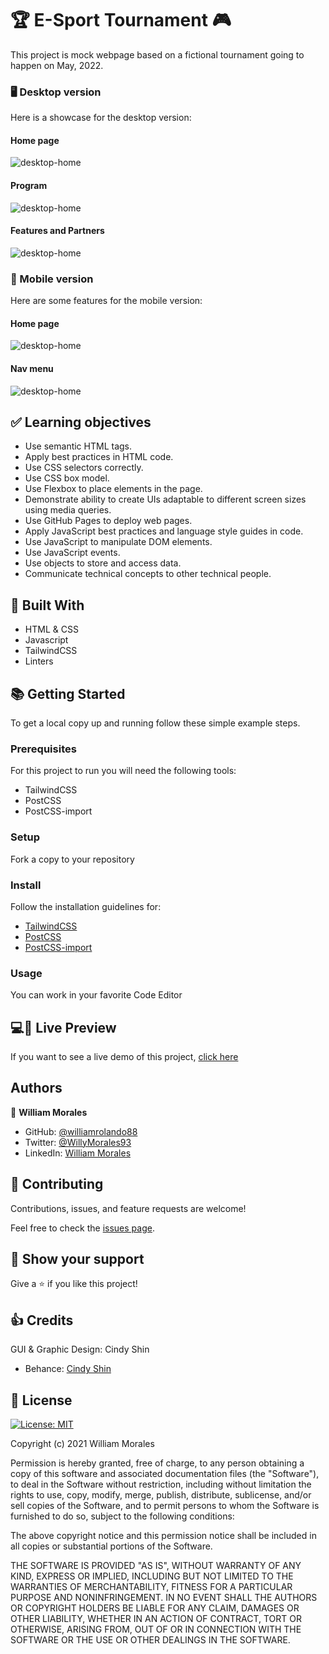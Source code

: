# 🏆 E-Sport Tournament 🎮

This project is mock webpage based on a fictional tournament going to happen on May, 2022.

### 🖥️ Desktop version

Here is a showcase for the desktop version:

#### Home page

![desktop-home](./assets/screenshots/desktop-home.png)

#### Program

![desktop-home](./assets/screenshots/desktop-program.png)

#### Features and Partners

![desktop-home](./assets/screenshots/desktop-features&partners.png)

### 📱 Mobile version

Here are some features for the mobile version:

#### Home page

![desktop-home](./assets/screenshots/mobile-home.png)

#### Nav menu

![desktop-home](./assets/screenshots/mobile-nav-menu.png)

## ✅ Learning objectives

- Use semantic HTML tags.
- Apply best practices in HTML code.
- Use CSS selectors correctly.
- Use CSS box model.
- Use Flexbox to place elements in the page.
- Demonstrate ability to create UIs adaptable to different screen sizes using media queries.
- Use GitHub Pages to deploy web pages.
- Apply JavaScript best practices and language style guides in code.
- Use JavaScript to manipulate DOM elements.
- Use JavaScript events.
- Use objects to store and access data.
- Communicate technical concepts to other technical people.

## 🧩 Built With

- HTML & CSS
- Javascript
- TailwindCSS
- Linters

## 📚 Getting Started

To get a local copy up and running follow these simple example steps.

### Prerequisites

For this project to run you will need the following tools:

- TailwindCSS
- PostCSS
- PostCSS-import

### Setup

Fork a copy to your repository

### Install

Follow the installation guidelines for:

- [TailwindCSS](https://tailwindcss.com/docs/installation)
- [PostCSS](https://github.com/postcss/postcss#usage)
- [PostCSS-import](https://github.com/postcss/postcss-import)

### Usage

You can work in your favorite Code Editor

## 💻📱 Live Preview

<!-- There is no Live Demo available at the moment -->

If you want to see a live demo of this project, [click here](https://williamrolando88.github.io/es-tournament/)

## Authors

👤 **William Morales**

- GitHub: [@williamrolando88](https://github.com/williamrolando88)
- Twitter: [@WillyMorales93](https://twitter.com/WillyMorales93)
- LinkedIn: [William Morales](https://www.linkedin.com/in/william-rolando-morales/)

## 🤝 Contributing

Contributions, issues, and feature requests are welcome!

Feel free to check the [issues page](/**/issues).

## 👏 Show your support

Give a ⭐️ if you like this project!

## 👍 Credits

GUI & Graphic Design: Cindy Shin

- Behance: [Cindy Shin](https://www.behance.net/adagio07)

## 📝 License

[![License: MIT](https://img.shields.io/badge/License-MIT-yellow.svg)](https://opensource.org/licenses/MIT)

Copyright (c) 2021 William Morales

Permission is hereby granted, free of charge, to any person obtaining a copy of this software and associated documentation files (the "Software"), to deal in the Software without restriction, including without limitation the rights to use, copy, modify, merge, publish, distribute, sublicense, and/or sell copies of the Software, and to permit persons to whom the Software is furnished to do so, subject to the following conditions:

The above copyright notice and this permission notice shall be included in all copies or substantial portions of the Software.

THE SOFTWARE IS PROVIDED "AS IS", WITHOUT WARRANTY OF ANY KIND, EXPRESS OR IMPLIED, INCLUDING BUT NOT LIMITED TO THE WARRANTIES OF MERCHANTABILITY, FITNESS FOR A PARTICULAR PURPOSE AND NONINFRINGEMENT. IN NO EVENT SHALL THE AUTHORS OR COPYRIGHT HOLDERS BE LIABLE FOR ANY CLAIM, DAMAGES OR OTHER LIABILITY, WHETHER IN AN ACTION OF CONTRACT, TORT OR OTHERWISE, ARISING FROM, OUT OF OR IN CONNECTION WITH THE SOFTWARE OR THE USE OR OTHER DEALINGS IN THE SOFTWARE.
